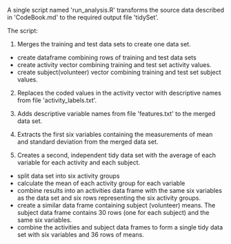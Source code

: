 A single script named 'run_analysis.R' transforms the source data described in 'CodeBook.md' to the required output file 'tidySet'.

The script:
1) Merges the training and test data sets to create one data set.
- create dataframe combining rows of training and test data sets
- create activity vector combining training and test set activity values.
- create subject(volunteer) vector combining training and test set subject values.

2) Replaces the coded values in the activity vector with descriptive names from
   file 'activity_labels.txt'.

3) Adds descriptive variable names from file 'features.txt' to the merged data set.

4) Extracts the first six variables containing the measurements of mean and standard deviation 
   from the merged data set.

5) Creates a second, independent tidy data set with the average of each variable
   for each activity and each subject. 
- split data set into six activity groups
- calculate the mean of each activity group for each variable
- combine results into an activities data frame with the same six variables as the
  data set and six rows representing the six activity groups.
- create a similar data frame containing subject (volunteer) means. The subject data
  frame contains 30 rows (one for each subject) and the same six variables.
- combine the activities and subject data frames to form a single tidy data set
  with six variables and 36 rows of means.
